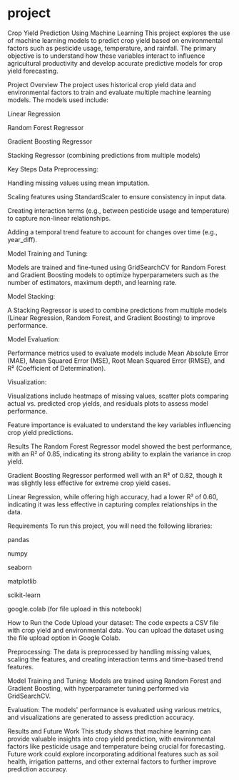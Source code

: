 # project
Crop Yield Prediction Using Machine Learning
This project explores the use of machine learning models to predict crop yield based on environmental factors such as pesticide usage, temperature, and rainfall. The primary objective is to understand how these variables interact to influence agricultural productivity and develop accurate predictive models for crop yield forecasting.

Project Overview
The project uses historical crop yield data and environmental factors to train and evaluate multiple machine learning models. The models used include:

Linear Regression

Random Forest Regressor

Gradient Boosting Regressor

Stacking Regressor (combining predictions from multiple models)

Key Steps
Data Preprocessing:

Handling missing values using mean imputation.

Scaling features using StandardScaler to ensure consistency in input data.

Creating interaction terms (e.g., between pesticide usage and temperature) to capture non-linear relationships.

Adding a temporal trend feature to account for changes over time (e.g., year_diff).

Model Training and Tuning:

Models are trained and fine-tuned using GridSearchCV for Random Forest and Gradient Boosting models to optimize hyperparameters such as the number of estimators, maximum depth, and learning rate.

Model Stacking:

A Stacking Regressor is used to combine predictions from multiple models (Linear Regression, Random Forest, and Gradient Boosting) to improve performance.

Model Evaluation:

Performance metrics used to evaluate models include Mean Absolute Error (MAE), Mean Squared Error (MSE), Root Mean Squared Error (RMSE), and R² (Coefficient of Determination).

Visualization:

Visualizations include heatmaps of missing values, scatter plots comparing actual vs. predicted crop yields, and residuals plots to assess model performance.

Feature importance is evaluated to understand the key variables influencing crop yield predictions.

Results
The Random Forest Regressor model showed the best performance, with an R² of 0.85, indicating its strong ability to explain the variance in crop yield.

Gradient Boosting Regressor performed well with an R² of 0.82, though it was slightly less effective for extreme crop yield cases.

Linear Regression, while offering high accuracy, had a lower R² of 0.60, indicating it was less effective in capturing complex relationships in the data.

Requirements
To run this project, you will need the following libraries:

pandas

numpy

seaborn

matplotlib

scikit-learn

google.colab (for file upload in this notebook)

How to Run the Code
Upload your dataset: The code expects a CSV file with crop yield and environmental data. You can upload the dataset using the file upload option in Google Colab.

Preprocessing: The data is preprocessed by handling missing values, scaling the features, and creating interaction terms and time-based trend features.

Model Training and Tuning: Models are trained using Random Forest and Gradient Boosting, with hyperparameter tuning performed via GridSearchCV.

Evaluation: The models' performance is evaluated using various metrics, and visualizations are generated to assess prediction accuracy.

Results and Future Work
This study shows that machine learning can provide valuable insights into crop yield prediction, with environmental factors like pesticide usage and temperature being crucial for forecasting. Future work could explore incorporating additional features such as soil health, irrigation patterns, and other external factors to further improve prediction accuracy.
